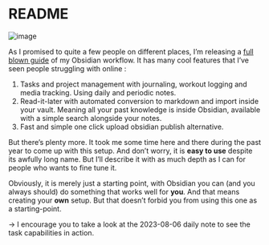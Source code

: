# README

![image](https://github.com/mathisgauthey/obsidian-workflow-template/assets/46576952/895260c8-e728-4cb6-bdb1-9570809cfa4c)

As I promised to quite a few people on different places, I’m releasing a [full blown guide](https://mathisgauthey.github.io/my-complete-obsidian-workflow-to-manage-my-life/) of my Obsidian workflow. It has many cool features that I’ve seen people struggling with online :

1. Tasks and project management with journaling, workout logging and media tracking. Using daily and periodic notes.
2. Read-it-later with automated conversion to markdown and import inside your vault. Meaning all your past knowledge is inside Obsidian, available with a simple search alongside your notes.
3. Fast and simple one click upload obsidian publish alternative.

But there’s plenty more. It took me some time here and there during the past year to come up with this setup. And don’t worry, it is **easy to use** despite its awfully long name. But I’ll describe it with as much depth as I can for people who wants to fine tune it.

Obviously, it is merely just a starting point, with Obsidian you can (and you always should) do something that works well for **you**. And that means creating your **own** setup. But that doesn’t forbid you from using this one as a starting-point.

→ I encourage you to take a look at the 2023-08-06 daily note to see the task capabilities in action.
